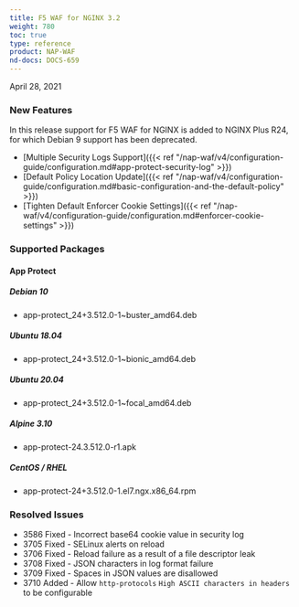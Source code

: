 ```yaml
---
title: F5 WAF for NGINX 3.2
weight: 780
toc: true
type: reference
product: NAP-WAF
nd-docs: DOCS-659
---
```


April 28, 2021

### New Features

In this release support for F5 WAF for NGINX is added to NGINX Plus R24, for which Debian 9 support has been deprecated.

- [Multiple Security Logs Support]({{< ref "/nap-waf/v4/configuration-guide/configuration.md#app-protect-security-log" >}})
- [Default Policy Location Update]({{< ref "/nap-waf/v4/configuration-guide/configuration.md#basic-configuration-and-the-default-policy" >}})
- [Tighten Default Enforcer Cookie Settings]({{< ref "/nap-waf/v4/configuration-guide/configuration.md#enforcer-cookie-settings" >}})

### Supported Packages

#### App Protect

##### Debian 10

- app-protect_24+3.512.0-1~buster_amd64.deb

##### Ubuntu 18.04

- app-protect_24+3.512.0-1~bionic_amd64.deb

##### Ubuntu 20.04

- app-protect_24+3.512.0-1~focal_amd64.deb

##### Alpine 3.10

- app-protect-24.3.512.0-r1.apk

##### CentOS / RHEL

- app-protect-24+3.512.0-1.el7.ngx.x86_64.rpm

### Resolved Issues

- 3586 Fixed - Incorrect base64 cookie value in security log
- 3705 Fixed - SELinux alerts on reload
- 3706 Fixed - Reload failure as a result of a file descriptor leak
- 3708 Fixed - JSON characters in log format failure
- 3709 Fixed - Spaces in JSON values are disallowed
- 3710 Added - Allow `http-protocols` `High ASCII characters in headers` to be configurable
